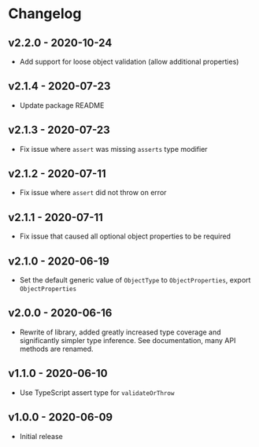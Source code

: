 # Changelog

## v2.2.0 - 2020-10-24

- Add support for loose object validation (allow additional properties)

## v2.1.4 - 2020-07-23

- Update package README

## v2.1.3 - 2020-07-23

- Fix issue where `assert` was missing `asserts` type modifier

## v2.1.2 - 2020-07-11

- Fix issue where `assert` did not throw on error

## v2.1.1 - 2020-07-11

- Fix issue that caused all optional object properties to be required

## v2.1.0 - 2020-06-19

- Set the default generic value of `ObjectType` to `ObjectProperties`, export `ObjectProperties`

## v2.0.0 - 2020-06-16

- Rewrite of library, added greatly increased type coverage and significantly simpler type inference. See documentation, many API methods are renamed.

## v1.1.0 - 2020-06-10

- Use TypeScript assert type for `validateOrThrow`

## v1.0.0 - 2020-06-09

- Initial release
